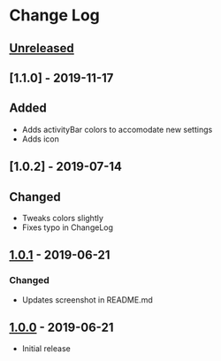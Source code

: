 # Change Log

## [Unreleased]

## [1.1.0] - 2019-11-17

## Added

- Adds activityBar colors to accomodate new settings
- Adds icon

## [1.0.2] - 2019-07-14 

## Changed

- Tweaks colors slightly
- Fixes typo in ChangeLog

## [1.0.1] - 2019-06-21 

### Changed

- Updates screenshot in README.md

## [1.0.0] - 2019-06-21 

- Initial release

[Unreleased]: https://github.com/thedavej/night-owl-black/compare/v1.0.1...HEAD
[1.0.1]: https://github.com/thedavej/night-owl-black/compare/v1.0.0...v1.0.1
[1.0.0]: https://github.com/thedavej/night-owl-black/releases/tag/v1.0.0
